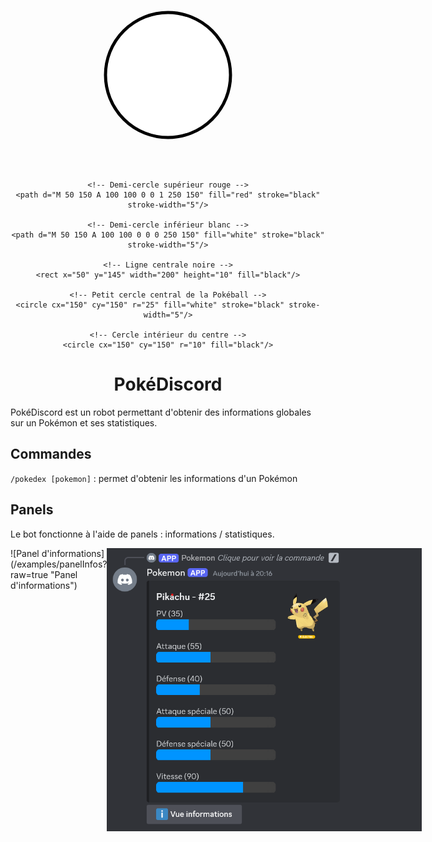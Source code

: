<div style="text-align: center;">
<svg width="300" height="300" xmlns="http://www.w3.org/2000/svg" viewBox="0 0 300 300">
    <!-- Cercle extérieur de la Pokéball -->
    <circle cx="150" cy="150" r="100" fill="white" stroke="black" stroke-width="5"/>
  
    <!-- Demi-cercle supérieur rouge -->
    <path d="M 50 150 A 100 100 0 0 1 250 150" fill="red" stroke="black" stroke-width="5"/>
  
    <!-- Demi-cercle inférieur blanc -->
    <path d="M 50 150 A 100 100 0 0 0 250 150" fill="white" stroke="black" stroke-width="5"/>
  
    <!-- Ligne centrale noire -->
    <rect x="50" y="145" width="200" height="10" fill="black"/>
  
    <!-- Petit cercle central de la Pokéball -->
    <circle cx="150" cy="150" r="25" fill="white" stroke="black" stroke-width="5"/>
  
    <!-- Cercle intérieur du centre -->
    <circle cx="150" cy="150" r="10" fill="black"/>
  </svg>
  
<h1>PokéDiscord</h1>
</div>
<p>PokéDiscord est un robot permettant d'obtenir des informations globales sur un Pokémon et ses statistiques.</p>
<h2>Commandes</h2>
<p><code>/pokedex [pokemon]</code> : permet d'obtenir les informations d'un Pokémon</p>
<h2>Panels</h2>
<p>Le bot fonctionne à l'aide de panels : informations / statistiques.</p>
<div style="display: flex;">
    ![Panel d'informations](/examples/panelInfos?raw=true "Panel d'informations")
   <img src="https://github.com/A-Beille/PokeDiscord/blob/main/examples/panelStats.png?raw=true">
</div>